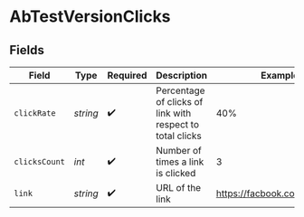 # AbTestVersionClicks


## Fields

| Field                                                     | Type                                                      | Required                                                  | Description                                               | Example                                                   |
| --------------------------------------------------------- | --------------------------------------------------------- | --------------------------------------------------------- | --------------------------------------------------------- | --------------------------------------------------------- |
| `clickRate`                                               | *string*                                                  | :heavy_check_mark:                                        | Percentage of clicks of link with respect to total clicks | 40%                                                       |
| `clicksCount`                                             | *int*                                                     | :heavy_check_mark:                                        | Number of times a link is clicked                         | 3                                                         |
| `link`                                                    | *string*                                                  | :heavy_check_mark:                                        | URL of the link                                           | https://facbook.com/versionA                              |